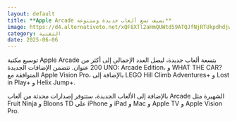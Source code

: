 ```yaml
---
layout: default
title: **Apple Arcade يضيف تسع ألعاب جديدة ومتنوعة**
image: https://d4.alternativeto.net/xQF8XTl2aHmQUWtd59ATQJfNjRTUkpdhdjwHh866Db4/rs:fill:1520:760:0/g:ce:0:0/YWJzOi8vZGlzdC9jb250ZW50LzE3NDkxNDAzNDAzMDcucG5n.png
category: التقنية
date: 2025-06-06
---
```


توسيع مكتبة Apple Arcade بتسعة ألعاب جديدة، ليصل العدد الإجمالي إلى أكثر من 200 عنوان. تتضمن الإضافات الجديدة UNO: Arcade Edition، و WHAT THE CAR? المتوافقة مع Apple Vision Pro، بالإضافة إلى LEGO Hill Climb Adventures+ و Lost in Play+ و Helix Jump+.

بالإضافة إلى الألعاب الجديدة، ستتوفر إصدارات محدثة من ألعاب Arcade الشهيرة مثل Fruit Ninja و Bloons TD على iPhone و iPad و Mac و Apple TV و Apple Vision Pro.
